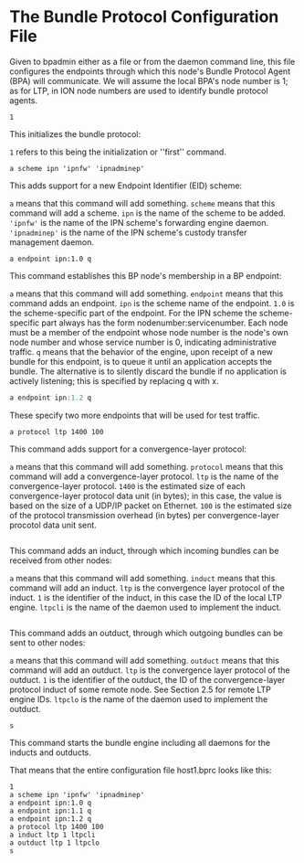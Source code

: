 # The Bundle Protocol Configuration File

Given to bpadmin either as a file or from the daemon command line, this file configures the endpoints through which this node's Bundle Protocol Agent (BPA) will communicate. We will assume the local BPA's node number is 1; as for LTP, in ION node numbers are used to identify bundle protocol agents.

````1````

This initializes the bundle protocol:

`1` refers to this being the initialization or ''first'' command.

````a scheme ipn 'ipnfw' 'ipnadminep'````

This adds support for a new Endpoint Identifier (EID) scheme:

`a` means that this command will add something.
`scheme` means that this command will add a scheme.
`ipn` is the name of the scheme to be added.
`'ipnfw'` is the name of the IPN scheme's forwarding engine daemon.
`'ipnadminep'` is the name of the IPN scheme's custody transfer management daemon.

````a endpoint ipn:1.0 q````

This command establishes this BP node's membership in a BP endpoint:

`a` means that this command will add something.
`endpoint` means that this command adds an endpoint.
`ipn` is the scheme name of the endpoint.
`1.0` is the scheme-specific part of the endpoint. For the IPN scheme the scheme-specific part always has the form nodenumber:servicenumber. Each node must be a member of the endpoint whose node number is the node's own node number and whose service number is 0, indicating administrative traffic.
`q` means that the behavior of the engine, upon receipt of a new bundle for this endpoint, is to queue it until an application accepts the bundle. The alternative is to silently discard the bundle if no application is actively listening; this is specified by replacing q with x.

````a endpoint ipn:1.1 q
a endpoint ipn:1.2 q
````

These specify two more endpoints that will be used for test traffic.

````a protocol ltp 1400 100````

This command adds support for a convergence-layer protocol:

`a` means that this command will add something.
`protocol` means that this command will add a convergence-layer protocol.
`ltp` is the name of the convergence-layer protocol.
`1400` is the estimated size of each convergence-layer protocol data unit (in bytes); in this case, the value is based on the size of a UDP/IP packet on Ethernet.
`100` is the estimated size of the protocol transmission overhead (in bytes) per convergence-layer procotol data unit sent.

````a induct ltp 1 ltpcli
````
This command adds an induct, through which incoming bundles can be received from other nodes:

`a` means that this command will add something.
`induct` means that this command will add an induct.
`ltp` is the convergence layer protocol of the induct.
`1` is the identifier of the induct, in this case the ID of the local LTP engine.
`ltpcli` is the name of the daemon used to implement the induct.

````a outduct ltp 1 ltpclo
````
This command adds an outduct, through which outgoing bundles can be sent to other nodes:

`a` means that this command will add something.
`outduct` means that this command will add an outduct.
`ltp` is the convergence layer protocol of the outduct.
`1` is the identifier of the outduct, the ID of the convergence-layer protocol induct of some remote node. See Section 2.5 for remote LTP engine IDs.
`ltpclo` is the name of the daemon used to implement the outduct.

````s````

This command starts the bundle engine including all daemons for the inducts and outducts.

That means that the entire configuration file host1.bprc looks like this:
````
1
a scheme ipn 'ipnfw' 'ipnadminep'
a endpoint ipn:1.0 q
a endpoint ipn:1.1 q
a endpoint ipn:1.2 q
a protocol ltp 1400 100
a induct ltp 1 ltpcli
a outduct ltp 1 ltpclo
s
````
